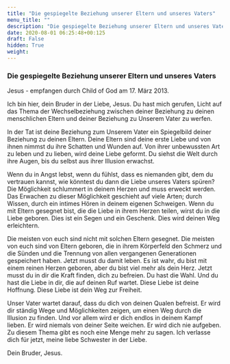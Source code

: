 ```yaml
---
title: "Die gespiegelte Beziehung unserer Eltern und unseres Vaters"
menu_title: ""
description: "Die gespiegelte Beziehung unserer Eltern und unseres Vaters"
date: 2020-08-01 06:25:48+00:125
draft: False
hidden: True
weight:
---
```

### Die gespiegelte Beziehung unserer Eltern und unseres Vaters

Jesus - empfangen durch Child of God am 17. März 2013.

Ich bin hier, dein Bruder in der Liebe, Jesus. Du hast mich gerufen, Licht auf das Thema der Wechselbeziehung zwischen deiner Beziehung zu deinen menschlichen Eltern und deiner Beziehung zu Unserem Vater zu werfen.

In der Tat ist deine Beziehung zum Unserem Vater ein Spiegelbild deiner Beziehung zu deinen Eltern. Deine Eltern sind deine erste Liebe und von ihnen nimmst du ihre Schatten und Wunden auf. Von ihrer unbewussten Art zu leben und zu lieben, wird deine Liebe geformt. Du siehst die Welt durch ihre Augen, bis du selbst aus ihrer Illusion erwachst.

Wenn du in Angst lebst, wenn du fühlst, dass es niemanden gibt, dem du vertrauen kannst, wie könntest du dann die Liebe unseres Vaters spüren? Die Möglichkeit schlummert in deinem Herzen und muss erweckt werden. Das Erwachen zu dieser Möglichkeit geschieht auf viele Arten; durch Wissen, durch ein intimes Hören in deinem eigenen Schweigen. Wenn du mit Eltern gesegnet bist, die die Liebe in ihrem Herzen teilen, wirst du in die Liebe geboren. Dies ist ein Segen und ein Geschenk. Dies wird deinen Weg erleichtern.

Die meisten von euch sind nicht mit solchen Eltern gesegnet. Die meisten von euch sind von Eltern geboren, die in ihrem Körperfeld den Schmerz und die Sünden und die Trennung von allen vergangenen Generationen gespeichert haben. Jetzt musst du damit leben. Es ist wahr, du bist mit einem reinen Herzen geboren, aber du bist viel mehr als dein Herz. Jetzt musst du in dir die Kraft finden, dich zu befreien. Du hast die Wahl. Und du hast die Liebe in dir, die auf deinen Ruf wartet. Diese Liebe ist deine Hoffnung. Diese Liebe ist dein Weg zur Freiheit.

Unser Vater wartet darauf, dass du dich von deinen Qualen befreist. Er wird dir ständig Wege und Möglichkeiten zeigen, um einen Weg durch die Illusion zu finden. Und vor allem wird er dich endlos in deinem Kampf lieben. Er wird niemals von deiner Seite weichen. Er wird dich nie aufgeben. Zu diesem Thema gibt es noch eine Menge mehr zu sagen. Ich verlasse dich für jetzt, meine liebe Schwester in der Liebe.

Dein Bruder, Jesus.
